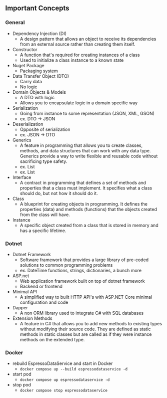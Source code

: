 ## Important Concepts
### General
- Dependency Injection (DI)
  - A design pattern that allows an object to receive its dependencies from an external source rather than creating them itself.
- Constructor
  - A function that's required for creating instances of a class
  - Used to initialize a class instance to a known state
- Nuget Package
  - Packaging system 
- Data Transfer Object (DTO)
  - Carry data
  - No logic
- Domain Objects & Models
  - A DTO with logic 
  - Allows you to encapsulate logic in a domain specific way
- Serialization 
  - Going from instance to some representation (JSON, XML, GSON)
  - ex. DTO -> JSON
- Deserialization
  - Opposite of serialization
  - ex. JSON -> DTO
- Generics
  - A feature in programming that allows you to create classes, methods, and data structures that can work with any data type. Generics provide a way to write flexible and reusable code without sacrificing type safety.
  - ex. List<string>
  - ex. List<int>
- Interface
  - A contract in programming that defines a set of methods and properties that a class must implement. It specifies what a class should do, but not how it should do it.
- Class
  - A blueprint for creating objects in programming. It defines the properties (data) and methods (functions) that the objects created from the class will have.
- Instance
  - A specific object created from a class that is stored in memory and has a specific lifetime.

### Dotnet
- Dotnet Framework
  - Software framework that provides a large library of pre-coded solutions to common programming problems
  - ex. DateTime functions, strings, dictionaries, a bunch more 
- ASP.net
  - Web application framework built on top of dotnet framework
  - Backend or frontend 
- Minimal API
  - A simplified way to built HTTP API's with ASP.NET Core minimal configuration and code
- Dapper
  - A non ORM library used to integrate C# with SQL databases
- Extension Methods
  - A feature in C# that allows you to add new methods to existing types without modifying their source code. They are defined as static methods in static classes but are called as if they were instance methods on the extended type.

### Docker
- rebuild EspressoDataService and start in Docker
  - `docker compose up --build espressodataservice -d`
- start pod
  - `docker compose up espressodataservice -d`
- stop pod
  - `docker compose stop espressodataservice`